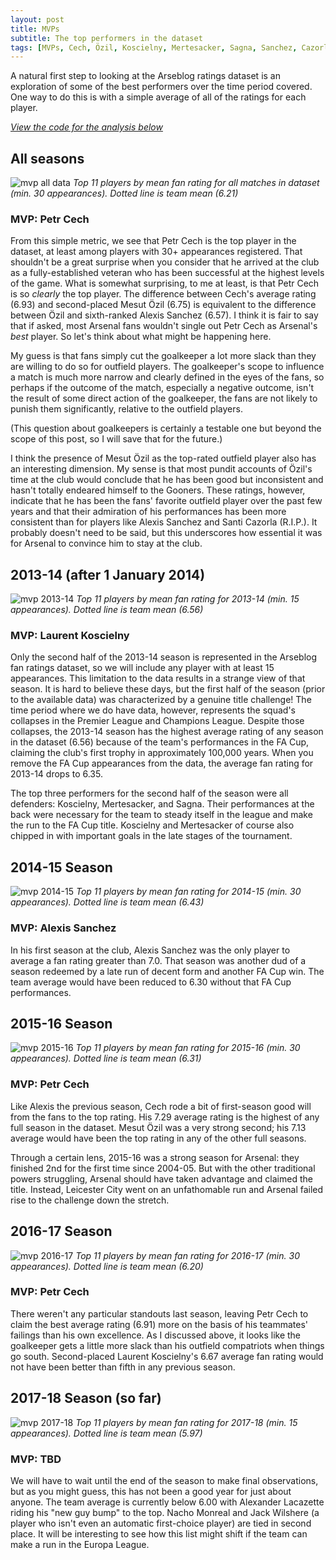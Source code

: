 ```yaml
---
layout: post
title: MVPs
subtitle: The top performers in the dataset
tags: [MVPs, Cech, Özil, Koscielny, Mertesacker, Sagna, Sanchez, Cazorla, Monreal, Wilshere, Lacazette, FA Cup, Premier League, Champions League]
---
```

A natural first step to looking at the Arseblog ratings dataset is an exploration of some of the best performers over the time period covered. One way to do this is with a simple average of all of the ratings for each player.

*[View the code for the analysis below](https://github.com/deppen8/player8/blob/gh-pages/code/2018-04-02-mvps.ipynb)*

## All seasons

![mvp all data](../img/mvps/mvp_all_seasons.png)
*Top 11 players by mean fan rating for all matches in dataset (min. 30 appearances). Dotted line is team mean (6.21)*

### MVP: Petr Cech
From this simple metric, we see that Petr Cech is the top player in the dataset, at least among players with 30+ appearances registered. That shouldn't be a great surprise when you consider that he arrived at the club as a fully-established veteran who has been successful at the highest levels of the game. What is somewhat surprising, to me at least, is that Petr Cech is so *clearly* the top player. The difference between Cech's average rating (6.93) and second-placed Mesut Özil (6.75) is equivalent to the difference between Özil and sixth-ranked Alexis Sanchez (6.57). I think it is fair to say that if asked, most Arsenal fans wouldn't single out Petr Cech as Arsenal's *best* player. So let's think about what might be happening here.

My guess is that fans simply cut the goalkeeper a lot more slack than they are willing to do so for outfield players. The goalkeeper's scope to influence a match is much more narrow and clearly defined in the eyes of the fans, so perhaps if the outcome of the match, especially a negative outcome, isn't the result of some direct action of the goalkeeper, the fans are not likely to punish them significantly, relative to the outfield players.

(This question about goalkeepers is certainly a testable one but beyond the scope of this post, so I will save that for the future.)

I think the presence of Mesut Özil as the top-rated outfield player also has an interesting dimension. My sense is that most pundit accounts of Özil's time at the club would conclude that he has been good but inconsistent and hasn't totally endeared himself to the Gooners. These ratings, however, indicate that he has been the fans' favorite outfield player over the past few years and that their admiration of his performances has been more consistent than for players like Alexis Sanchez and Santi Cazorla (R.I.P.). It probably doesn't need to be said, but this underscores how essential it was for Arsenal to convince him to stay at the club.

## 2013-14 (after 1 January 2014)

![mvp 2013-14](../img/mvps/mvp_13_14.png)
*Top 11 players by mean fan rating for 2013-14 (min. 15 appearances). Dotted line is team mean (6.56)*

### MVP: Laurent Koscielny
Only the second half of the 2013-14 season is represented in the Arseblog fan ratings dataset, so we will include any player with at least 15 appearances. This limitation to the data results in a strange view of that season. It is hard to believe these days, but the first half of the season (prior to the available data) was characterized by a genuine title challenge! The time period where we do have data, however, represents the squad's collapses in the Premier League and Champions League. Despite those collapses, the 2013-14 season has the highest average rating of any season in the dataset (6.56) because of the team's performances in the FA Cup, claiming the club's first trophy in approximately 100,000 years. When you remove the FA Cup appearances from the data, the average fan rating for 2013-14 drops to 6.35.

The top three performers for the second half of the season were all defenders: Koscielny, Mertesacker, and Sagna. Their performances at the back were necessary for the team to steady itself in the league and make the run to the FA Cup title. Koscielny and Mertesacker of course also chipped in with important goals in the late stages of the tournament.

## 2014-15 Season

![mvp 2014-15](../img/mvps/mvp_14_15.png)
*Top 11 players by mean fan rating for 2014-15 (min. 30 appearances). Dotted line is team mean (6.43)*

### MVP: Alexis Sanchez
In his first season at the club, Alexis Sanchez was the only player to average a fan rating greater than 7.0. That season was another dud of a season redeemed by a late run of decent form and another FA Cup win. The team average would have been reduced to 6.30 without that FA Cup performances.

## 2015-16 Season

![mvp 2015-16](../img/mvps/mvp_15_16.png)
*Top 11 players by mean fan rating for 2015-16 (min. 30 appearances). Dotted line is team mean (6.31)*

### MVP: Petr Cech
Like Alexis the previous season, Cech rode a bit of first-season good will from the fans to the top rating. His 7.29 average rating is the highest of any full season in the dataset. Mesut Özil was a very strong second; his 7.13 average would have been the top rating in any of the other full seasons.

Through a certain lens, 2015-16 was a strong season for Arsenal: they finished 2nd for the first time since 2004-05. But with the other traditional powers struggling, Arsenal should have taken advantage and claimed the title. Instead, Leicester City went on an unfathomable run and Arsenal failed rise to the challenge down the stretch.

## 2016-17 Season

![mvp 2016-17](../img/mvps/mvp_16_17.png)
*Top 11 players by mean fan rating for 2016-17 (min. 30 appearances). Dotted line is team mean (6.20)*

### MVP: Petr Cech
There weren't any particular standouts last season, leaving Petr Cech to claim the best average rating (6.91) more on the basis of his teammates' failings than his own excellence. As I discussed above, it looks like the goalkeeper gets a little more slack than his outfield compatriots when things go south. Second-placed Laurent Koscielny's 6.67 average fan rating would not have been better than fifth in any previous season.

## 2017-18 Season (so far)

![mvp 2017-18](../img/mvps/mvp_17_18.png)
*Top 11 players by mean fan rating for 2017-18 (min. 15 appearances). Dotted line is team mean (5.97)*

### MVP: TBD
We will have to wait until the end of the season to make final observations, but as you might guess, this has not been a good year for just about anyone. The team average is currently below 6.00 with Alexander Lacazette riding his "new guy bump" to the top. Nacho Monreal and Jack Wilshere (a player who isn't even an automatic first-choice player) are tied in second place. It will be interesting to see how this list might shift if the team can make a run in the Europa League.